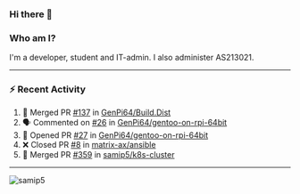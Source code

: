 ### Hi there 👋

### Who am I?
I'm a developer, student and IT-admin. I also administer AS213021.

---
### :zap: Recent Activity
<!--START_SECTION:activity-->
1. 🎉 Merged PR [#137](https://github.com/GenPi64/Build.Dist/pull/137) in [GenPi64/Build.Dist](https://github.com/GenPi64/Build.Dist)
2. 🗣 Commented on [#26](https://github.com/GenPi64/gentoo-on-rpi-64bit/issues/26) in [GenPi64/gentoo-on-rpi-64bit](https://github.com/GenPi64/gentoo-on-rpi-64bit)
3. 💪 Opened PR [#27](https://github.com/GenPi64/gentoo-on-rpi-64bit/pull/27) in [GenPi64/gentoo-on-rpi-64bit](https://github.com/GenPi64/gentoo-on-rpi-64bit)
4. ❌ Closed PR [#8](https://github.com/matrix-ax/ansible/pull/8) in [matrix-ax/ansible](https://github.com/matrix-ax/ansible)
5. 🎉 Merged PR [#359](https://github.com/samip5/k8s-cluster/pull/359) in [samip5/k8s-cluster](https://github.com/samip5/k8s-cluster)
<!--END_SECTION:activity-->
---

<img align="center" src="https://github-readme-stats.vercel.app/api?username=samip5&show_icons=true" alt="samip5" />
